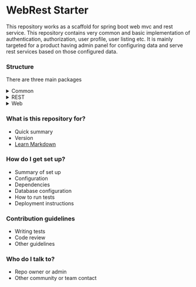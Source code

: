 # WebRest Starter #

This repository works as a scaffold for spring boot web mvc and rest service. This repository contains very common and basic implementation of authentication, authorization, user profile, user listing etc. It is mainly targeted for a product having admin panel for configuring data and serve rest services based on those configured data.

### Structure ###

There are three main packages 

<details>
  <summary>Common</summary>
  <br/>
  This package contains common implementation for both REST & Web. It contains the configuration of beans, DTO declarations, Enum declaration, Entity declarations, Repository declaration, Service declarations and some Utils declarations.
</details>

<details>
  <summary>REST</summary>
  <br/>
  This package contains the implementation REST service specific. From the birds eye view, REST service's routes and controller declarations resides in this package. It shares the service portion from the Common package.
</details>

<details>
  <summary>Web</summary>
  <br/>
  This package contains Web related implementation. It declares a route file and their controller portion. Templates are served from templates inside of the resource folder. It shares the service implementations from Common package. For templating, <a href="https://www.thymeleaf.org/">Thymeleaf</a> is being used. In the front end <a href="https://jquery.com/">jQuery</a> and <a href="https://getbootstrap.com/">Bootstrap</a> is being used.
</details>


### What is this repository for? ###

* Quick summary
* Version
* [Learn Markdown](https://bitbucket.org/tutorials/markdowndemo)

### How do I get set up? ###

* Summary of set up
* Configuration
* Dependencies
* Database configuration
* How to run tests
* Deployment instructions

### Contribution guidelines ###

* Writing tests
* Code review
* Other guidelines

### Who do I talk to? ###

* Repo owner or admin
* Other community or team contact
